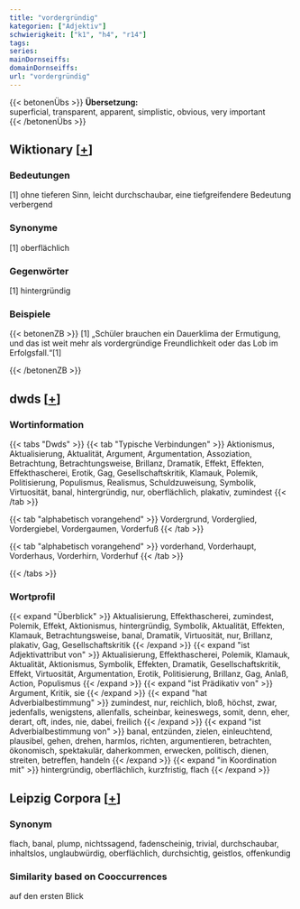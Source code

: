 ```yaml
---
title: "vordergründig"
kategorien: ["Adjektiv"]
schwierigkeit: ["k1", "h4", "r14"]
tags:
series:
mainDornseiffs:
domainDornseiffs:
url: "vordergründig"
---
```


{{< betonenÜbs >}}
**Übersetzung:**  
superficial, transparent, apparent, simplistic, obvious, very  important  
{{< /betonenÜbs >}}

## Wiktionary [[+](https://de.wiktionary.org/wiki/vordergründig)]

### Bedeutungen
[1] ohne tieferen Sinn, leicht durchschaubar, eine tiefgreifendere Bedeutung verbergend  

### Synonyme
[1] oberflächlich  

### Gegenwörter
[1] hintergründig  

### Beispiele
{{< betonenZB >}}
[1] „Schüler brauchen ein Dauerklima der Ermutigung, und das ist weit mehr als vordergründige Freundlichkeit oder das Lob im Erfolgsfall.“[1]  

{{< /betonenZB >}}


## dwds [[+](https://www.dwds.de/wb/vordergründig)]

### Wortinformation
{{< tabs "Dwds" >}}
{{< tab "Typische Verbindungen" >}}
Aktionismus, Aktualisierung, Aktualität, Argument, Argumentation, Assoziation, Betrachtung, Betrachtungsweise, Brillanz, Dramatik, Effekt, Effekten, Effekthascherei, Erotik, Gag, Gesellschaftskritik, Klamauk, Polemik, Politisierung, Populismus, Realismus, Schuldzuweisung, Symbolik, Virtuosität, banal, hintergründig, nur, oberflächlich, plakativ, zumindest
{{< /tab >}}

{{< tab "alphabetisch vorangehend" >}}
Vordergrund, Vorderglied, Vordergiebel, Vordergaumen, Vorderfuß
{{< /tab >}}

{{< tab "alphabetisch vorangehend" >}}
vorderhand, Vorderhaupt, Vorderhaus, Vorderhirn, Vorderhuf
{{< /tab >}}

{{< /tabs >}}

### Wortprofil
{{< expand "Überblick" >}} Aktualisierung, Effekthascherei, zumindest, Polemik, Effekt, Aktionismus, hintergründig, Symbolik, Aktualität, Effekten, Klamauk, Betrachtungsweise, banal, Dramatik, Virtuosität, nur, Brillanz, plakativ, Gag, Gesellschaftskritik {{< /expand >}}
{{< expand "ist Adjektivattribut von" >}} Aktualisierung, Effekthascherei, Polemik, Klamauk, Aktualität, Aktionismus, Symbolik, Effekten, Dramatik, Gesellschaftskritik, Effekt, Virtuosität, Argumentation, Erotik, Politisierung, Brillanz, Gag, Anlaß, Action, Populismus {{< /expand >}}
{{< expand "ist Prädikativ von" >}} Argument, Kritik, sie {{< /expand >}}
{{< expand "hat Adverbialbestimmung" >}} zumindest, nur, reichlich, bloß, höchst, zwar, jedenfalls, wenigstens, allenfalls, scheinbar, keineswegs, somit, denn, eher, derart, oft, indes, nie, dabei, freilich {{< /expand >}}
{{< expand "ist Adverbialbestimmung von" >}} banal, entzünden, zielen, einleuchtend, plausibel, gehen, drehen, harmlos, richten, argumentieren, betrachten, ökonomisch, spektakulär, daherkommen, erwecken, politisch, dienen, streiten, betreffen, handeln {{< /expand >}}
{{< expand "in Koordination mit" >}} hintergründig, oberflächlich, kurzfristig, flach {{< /expand >}}

## Leipzig Corpora [[+](https://corpora.uni-leipzig.de/en/res?word=vordergründig&corpusId=deu_newscrawl-public_2018)]


### Synonym
flach, banal, plump, nichtssagend, fadenscheinig, trivial, durchschaubar, inhaltslos, unglaubwürdig, oberflächlich, durchsichtig, geistlos, offenkundig


### Similarity based on Cooccurrences
auf den ersten Blick

